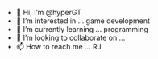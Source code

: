 - 👋 Hi, I’m @hyperGT
- 👀 I’m interested in ... game development
- 🌱 I’m currently learning ... programming
- 💞️ I’m looking to collaborate on ... 
- 📫 How to reach me ... RJ

<!---
hyperGT/hyperGT is a ✨ special ✨ repository because its `README.md` (this file) appears on your GitHub profile.
You can click the Preview link to take a look at your changes.
--->
